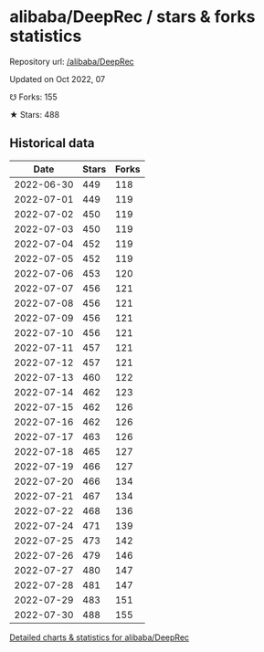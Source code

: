 # alibaba/DeepRec / stars & forks statistics

Repository url: [/alibaba/DeepRec](https://github.com/alibaba/DeepRec)

Updated on Oct 2022, 07

☋ Forks: 155

★ Stars: 488

## Historical data
| Date | Stars | Forks |
|------|-------|-------|
| 2022-06-30 | 449 | 118 | 
| 2022-07-01 | 449 | 119 | 
| 2022-07-02 | 450 | 119 | 
| 2022-07-03 | 450 | 119 | 
| 2022-07-04 | 452 | 119 | 
| 2022-07-05 | 452 | 119 | 
| 2022-07-06 | 453 | 120 | 
| 2022-07-07 | 456 | 121 | 
| 2022-07-08 | 456 | 121 | 
| 2022-07-09 | 456 | 121 | 
| 2022-07-10 | 456 | 121 | 
| 2022-07-11 | 457 | 121 | 
| 2022-07-12 | 457 | 121 | 
| 2022-07-13 | 460 | 122 | 
| 2022-07-14 | 462 | 123 | 
| 2022-07-15 | 462 | 126 | 
| 2022-07-16 | 462 | 126 | 
| 2022-07-17 | 463 | 126 | 
| 2022-07-18 | 465 | 127 | 
| 2022-07-19 | 466 | 127 | 
| 2022-07-20 | 466 | 134 | 
| 2022-07-21 | 467 | 134 | 
| 2022-07-22 | 468 | 136 | 
| 2022-07-24 | 471 | 139 | 
| 2022-07-25 | 473 | 142 | 
| 2022-07-26 | 479 | 146 | 
| 2022-07-27 | 480 | 147 | 
| 2022-07-28 | 481 | 147 | 
| 2022-07-29 | 483 | 151 | 
| 2022-07-30 | 488 | 155 | 


[Detailed charts & statistics for alibaba/DeepRec](https://reviewgithub.com/rep/alibaba/DeepRec)
